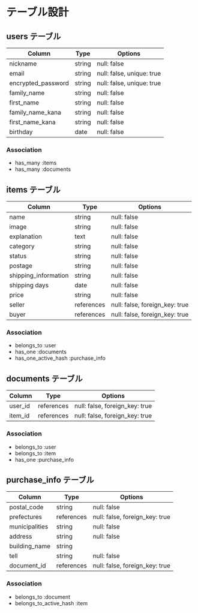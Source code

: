 # テーブル設計

## users テーブル

| Column             | Type   | Options                   |
| ------------------ | ------ | ------------------------- |
| nickname           | string | null: false               |
| email              | string | null: false, unique: true |
| encrypted_password | string | null: false, unique: true |
| family_name        | string | null: false               |
| first_name         | string | null: false               |
| family_name_kana   | string | null: false               |
| first_name_kana    | string | null: false               |
| birthday           | date   | null: false               |

### Association

- has_many :items
- has_many :documents

## items テーブル

| Column                 | Type       | Options                        |
| ---------------------- | ---------- | ------------------------------ |
| name                   | string     | null: false                    |
| image                  | string     | null: false                    |
| explanation            | text       | null: false                    |
| category               | string     | null: false                    |
| status                 | string     | null: false                    |
| postage                | string     | null: false                    |
| shipping_information   | string     | null: false                    |
| shipping days          | date       | null: false                    |
| price                  | string     | null: false                    |
| seller                 | references | null: false, foreign_key: true |
| buyer                  | references | null: false, foreign_key: true |

### Association

- belongs_to :user
- has_one :documents
- has_one_active_hash :purchase_info

## documents テーブル

| Column  | Type       | Options                        |
| ------- | ---------- | ------------------------------ |
| user_id | references | null: false, foreign_key: true |
| item_id | references | null: false, foreign_key: true |

### Association

- belongs_to :user
- belongs_to :item
- has_one :purchase_info

## purchase_info テーブル

| Column            | Type       | Options                        |
| ----------------- | ---------- | ------------------------------ |
| postal_code       | string     | null: false                    |
| prefectures       | references | null: false, foreign_key: true |
| municipalities    | string     | null: false                    |
| address           | string     | null: false                    |
| building_name     | string     |                                |
| tell              | string     | null: false                    |
| document_id       | references | null: false, foreign_key: true |

### Association

- belongs_to :document
- belongs_to_active_hash :item